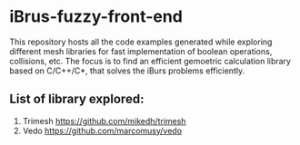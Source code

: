 # iBrus-fuzzy-front-end
This repository hosts all the code examples generated while exploring different mesh libraries for fast implementation of boolean operations, collisions, etc. The focus is to find an efficient gemoetric calculation library based on C/C++/C*, that solves the iBurs problems efficiently.

## List of library explored:
1. Trimesh https://github.com/mikedh/trimesh
2. Vedo https://github.com/marcomusy/vedo

